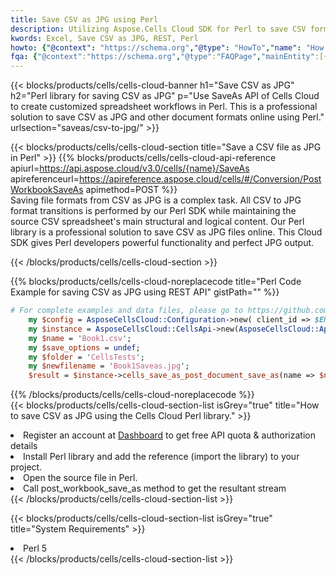 ```yaml
---
title: Save CSV as JPG using Perl 
description: Utilizing Aspose.Cells Cloud SDK for Perl to save CSV format file as JPG format file. 
kwords: Excel, Save CSV as JPG, REST, Perl
howto: {"@context": "https://schema.org","@type": "HowTo","name": "How to save CSV as JPG using the Cells Cloud Perl library.","description": "How to save CSV as JPG using the Cells Cloud Perl library.","image": {"@type": "ImageObject"},"url": "/perl/saveas/csv-to-jpg/","step": [{ "@type": "HowToStep","name": "How to save CSV as JPG using the Cells Cloud Perl library. step 1", "image": {"@type": "ImageObject",},"url": "/perl/saveas/csv-to-jpg/","text": "Register an account at <a href='https://dashboard.aspose.cloud/'>Dashboard</a> to get free API quota & authorization details",},{ "@type": "HowToStep","name": "How to save CSV as JPG using the Cells Cloud Perl library. step 1", "image": {"@type": "ImageObject",},"url": "/perl/saveas/csv-to-jpg/","text": "Install Perl library and add the reference (import the library) to your project.",},{ "@type": "HowToStep","name": "How to save CSV as JPG using the Cells Cloud Perl library. step 1", "image": {"@type": "ImageObject",},"url": "/perl/saveas/csv-to-jpg/","text": "Open the source file in Perl.",},{ "@type": "HowToStep","name": "How to save CSV as JPG using the Cells Cloud Perl library. step 1", "image": {"@type": "ImageObject",},"url": "/perl/saveas/csv-to-jpg/","text": "Call post_workbook_save_as method to get the resultant stream",}, ],"supply": {"@type": "HowToSupply","name": "document"},"tool": [{"@type": "HowToTool","name": "VIM, Visual Studio Code, Eclipse"},{"@type": "HowToTool","name": "Aspose Cells"}],"totalTime": "PT6M"}
fqa: {"@context":"https://schema.org","@type":"FAQPage","mainEntity":[{"@type":"Question","name":"Why save file as other formats file in C# using REST API?","acceptedAnswer":{"@type":"Answer","text":"Documents are encoded in many ways, and some files may be incompatible with the software you use. To open and read such files, just save them as appropriate file formats.<br/><ol><li>Install .NET SDK and add the reference (import the library) to your project.</li><li>Open the source file in C# using REST API.</li><li>Call the PostWorkbookSaveAsRequest() method, passing an output filename with required extension.</li><li>Get the result of save as a separate file.</li></ol>"}},{"@type":"Question","name":"What file formats can I save as with your C# library?","acceptedAnswer":{"@type":"Answer","text":"We support a variety of file formats for conversion using .NET library, including XLSX, Excel, xls , PDF, CSV, HTML, Markdown, XML, PNG, JPG, TIFF, Json, TXT and many more."}},{"@type":"Question","name":"What is the maximum allowed file size for conversion using this .NET library?","acceptedAnswer":{"@type":"Answer","text":"There are no file size limits for format conversions using .NET library."}}]}
---
```



{{< blocks/products/cells/cells-cloud-banner h1="Save CSV as JPG" h2="Perl library for saving CSV as JPG" p="Use SaveAs API of Cells Cloud to create customized spreadsheet workflows in Perl. This is a professional solution to save CSV as JPG and other document formats online using Perl." urlsection="saveas/csv-to-jpg/" >}}

{{< blocks/products/cells/cells-cloud-section  title="Save a CSV file as JPG in Perl" >}}
{{% blocks/products/cells/cells-cloud-api-reference  apiurl=https://api.aspose.cloud/v3.0/cells/{name}/SaveAs  apireferenceurl=https://apireference.aspose.cloud/cells/#/Conversion/PostWorkbookSaveAs  apimethod=POST %}}
<br/>
Saving file formats from CSV as JPG is a complex task. All CSV to JPG format transitions is performed by our Perl SDK while maintaining the source CSV spreadsheet's main structural and logical content. Our Perl library is a professional solution to save CSV as JPG files online. This Cloud SDK gives Perl developers powerful functionality and perfect JPG output.

{{< /blocks/products/cells/cells-cloud-section >}}

{{% blocks/products/cells/cells-cloud-noreplacecode title="Perl Code Example for saving CSV as JPG using REST API" gistPath="" %}}
  
```perl
# For complete examples and data files, please go to https://github.com/aspose-cells-cloud/aspose-cells-cloud-perl/
    my $config = AsposeCellsCloud::Configuration->new( client_id => $ENV{'ProductClientId'}, client_secret => $ENV{'ProductClientSecret'});
    my $instance = AsposeCellsCloud::CellsApi->new(AsposeCellsCloud::ApiClient->new( $config));
    my $name = 'Book1.csv';
    my $save_options = undef;
    my $folder = 'CellsTests';
    my $newfilename = 'Book1Saveas.jpg';
    $result = $instance->cells_save_as_post_document_save_as(name => $name,save_options => $save_options, newfilename => $newfilename, folder => $folder);
```
  
{{% /blocks/products/cells/cells-cloud-noreplacecode  %}}
<br/>
{{< blocks/products/cells/cells-cloud-section-list isGrey="true"  title="How to save CSV as JPG using the Cells Cloud Perl library." >}}
<li>Register an account at <a href="https://dashboard.aspose.cloud/">Dashboard</a> to get free API quota & authorization details</li>
<li>Install Perl library and add the reference (import the library) to your project.</li>
<li>Open the source file in Perl.</li>
<li>Call post_workbook_save_as method to get the resultant stream</li>
{{< /blocks/products/cells/cells-cloud-section-list >}}

{{< blocks/products/cells/cells-cloud-section-list isGrey="true"  title="System Requirements" >}}
<li>Perl 5</li>
{{< /blocks/products/cells/cells-cloud-section-list >}}
